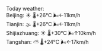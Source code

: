 Today weather:  
Beijing: ☀️   🌡️+26°C 🌬️←11km/h  
Tianjin: 🌫  🌡️+26°C 🌬️←11km/h  
Shijiazhuang: ☀️   🌡️+30°C 🌬️↑10km/h  
Tangshan: ⛅️  🌡️+24°C 🌬️←17km/h  
